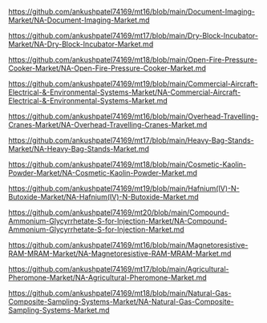 <p><a href="https://github.com/ankushpatel74169/mt16/blob/main/Document-Imaging-Market/NA-Document-Imaging-Market.md">https://github.com/ankushpatel74169/mt16/blob/main/Document-Imaging-Market/NA-Document-Imaging-Market.md</a></p><p><a href="https://github.com/ankushpatel74169/mt17/blob/main/Dry-Block-Incubator-Market/NA-Dry-Block-Incubator-Market.md">https://github.com/ankushpatel74169/mt17/blob/main/Dry-Block-Incubator-Market/NA-Dry-Block-Incubator-Market.md</a></p><p><a href="https://github.com/ankushpatel74169/mt18/blob/main/Open-Fire-Pressure-Cooker-Market/NA-Open-Fire-Pressure-Cooker-Market.md">https://github.com/ankushpatel74169/mt18/blob/main/Open-Fire-Pressure-Cooker-Market/NA-Open-Fire-Pressure-Cooker-Market.md</a></p><p><a href="https://github.com/ankushpatel74169/mt19/blob/main/Commercial-Aircraft-Electrical-&-Environmental-Systems-Market/NA-Commercial-Aircraft-Electrical-&-Environmental-Systems-Market.md">https://github.com/ankushpatel74169/mt19/blob/main/Commercial-Aircraft-Electrical-&-Environmental-Systems-Market/NA-Commercial-Aircraft-Electrical-&-Environmental-Systems-Market.md</a></p><p><a href="https://github.com/ankushpatel74169/mt16/blob/main/Overhead-Travelling-Cranes-Market/NA-Overhead-Travelling-Cranes-Market.md">https://github.com/ankushpatel74169/mt16/blob/main/Overhead-Travelling-Cranes-Market/NA-Overhead-Travelling-Cranes-Market.md</a></p><p><a href="https://github.com/ankushpatel74169/mt17/blob/main/Heavy-Bag-Stands-Market/NA-Heavy-Bag-Stands-Market.md">https://github.com/ankushpatel74169/mt17/blob/main/Heavy-Bag-Stands-Market/NA-Heavy-Bag-Stands-Market.md</a></p><p><a href="https://github.com/ankushpatel74169/mt18/blob/main/Cosmetic-Kaolin-Powder-Market/NA-Cosmetic-Kaolin-Powder-Market.md">https://github.com/ankushpatel74169/mt18/blob/main/Cosmetic-Kaolin-Powder-Market/NA-Cosmetic-Kaolin-Powder-Market.md</a></p><p><a href="https://github.com/ankushpatel74169/mt19/blob/main/Hafnium(IV)-N-Butoxide-Market/NA-Hafnium(IV)-N-Butoxide-Market.md">https://github.com/ankushpatel74169/mt19/blob/main/Hafnium(IV)-N-Butoxide-Market/NA-Hafnium(IV)-N-Butoxide-Market.md</a></p><p><a href="https://github.com/ankushpatel74169/mt20/blob/main/Compound-Ammonium-Glycyrrhetate-S-for-Injection-Market/NA-Compound-Ammonium-Glycyrrhetate-S-for-Injection-Market.md">https://github.com/ankushpatel74169/mt20/blob/main/Compound-Ammonium-Glycyrrhetate-S-for-Injection-Market/NA-Compound-Ammonium-Glycyrrhetate-S-for-Injection-Market.md</a></p><p><a href="https://github.com/ankushpatel74169/mt16/blob/main/Magnetoresistive-RAM-MRAM-Market/NA-Magnetoresistive-RAM-MRAM-Market.md">https://github.com/ankushpatel74169/mt16/blob/main/Magnetoresistive-RAM-MRAM-Market/NA-Magnetoresistive-RAM-MRAM-Market.md</a></p><p><a href="https://github.com/ankushpatel74169/mt17/blob/main/Agricultural-Pheromone-Market/NA-Agricultural-Pheromone-Market.md">https://github.com/ankushpatel74169/mt17/blob/main/Agricultural-Pheromone-Market/NA-Agricultural-Pheromone-Market.md</a></p><p><a href="https://github.com/ankushpatel74169/mt18/blob/main/Natural-Gas-Composite-Sampling-Systems-Market/NA-Natural-Gas-Composite-Sampling-Systems-Market.md">https://github.com/ankushpatel74169/mt18/blob/main/Natural-Gas-Composite-Sampling-Systems-Market/NA-Natural-Gas-Composite-Sampling-Systems-Market.md</a></p>
